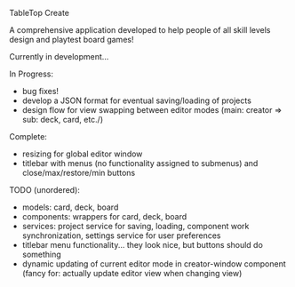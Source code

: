 TableTop Create

A comprehensive application developed to help people of all skill levels design and playtest board games!

Currently in development...

In Progress:
- bug fixes!
- develop a JSON format for eventual saving/loading of projects
- design flow for view swapping between editor modes (main: creator => sub: deck, card, etc./)

Complete:
- resizing for global editor window
- titlebar with menus (no functionality assigned to submenus) and close/max/restore/min buttons

TODO (unordered):
- models: card, deck, board
- components: wrappers for card, deck, board
- services: project service for saving, loading, component work synchronization, settings service for user preferences
- titlebar menu functionality... they look nice, but buttons should do something
- dynamic updating of current editor mode in creator-window component (fancy for: actually update editor view when changing view)
